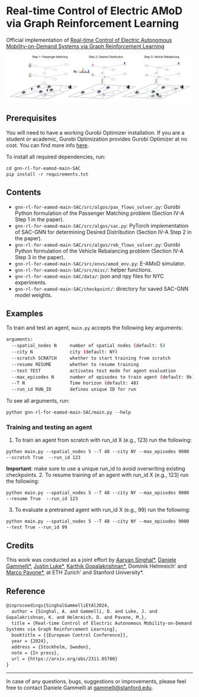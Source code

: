 # Real-time Control of Electric AMoD via Graph Reinforcement Learning
Official implementation of [Real-time Control of Electric Autonomous Mobility-on-Demand Systems via Graph Reinforcement Learning](https://arxiv.org/abs/2311.05780)

<img align="center" src="images/gnn-for-eamod.png" width="700"/></td> <br/>

## Prerequisites

You will need to have a working Gurobi Optimizer installation. If you are a student or academic, Gurobi Optimization provides Gurobi Optimizer at no cost. You can find more info [here](https://www.gurobi.com/downloads/end-user-license-agreement-academic/).

To install all required dependencies, run:
```
cd gnn-rl-for-eamod-main-SAC
pip install -r requirements.txt
```

## Contents

* `gnn-rl-for-eamod-main-SAC/src/algos/pax_flows_solver.py`: Gurobi Python formulation of the Passenger Matching problem (Section IV-A Step 1 in the paper).
* `gnn-rl-for-eamod-main-SAC/src/algos/sac.py`: PyTorch implementation of SAC-GNN for determining Desired Distribution (Section IV-A Step 2 in the paper).
* `gnn-rl-for-eamod-main-SAC/src/algos/reb_flows_solver.py`: Gurobi Python formulation of the Vehicle Rebalancing problem (Section IV-A Step 3 in the paper).
* `gnn-rl-for-eamod-main-SAC/src/envs/amod_env.py`: E-AMoD simulator.
* `gnn-rl-for-eamod-main-SAC/src/misc/`: helper functions.
* `gnn-rl-for-eamod-main-SAC/data/`: json and npy files for NYC experiments.
* `gnn-rl-for-eamod-main-SAC/checkpoint/`: directory for saved SAC-GNN model weights.

## Examples

To train and test an agent, `main.py` accepts the following key arguments:
```bash
arguments:
  --spatial_nodes N     number of spatial nodes (default: 5)
  --city N              city (default: NY)
  --scratch SCRATCH     whether to start training from scratch
  --resume RESUME       whether to resume training
  --test TEST           activates test mode for agent evaluation
  --max_episodes N      number of episodes to train agent (default: 9k)
  --T N                 Time horizon (default: 48)
  --run_id RUN_ID       defines unique ID for run
```
To see all arguments, run:
```
python gnn-rl-for-eamod-main-SAC/main.py --help
```

### Training and testing an agent

1. To train an agent from scratch with run_id X (e.g., 123) run the following:
```
python main.py --spatial_nodes 5 --T 48 --city NY --max_episodes 9000 --scratch True  --run_id 123
```
**Important**: make sure to use a unique run_id to avoid overwriting existing checkpoints.
2. To resume training of an agent with run_id X (e.g., 123) run the following:
```
python main.py --spatial_nodes 5 --T 48 --city NY --max_episodes 9000 --resume True  --run_id 123
```
3. To evaluate a pretrained agent with run_id X (e.g., 99) run the following:
```
python main.py --spatial_nodes 5 --T 48 --city NY --max_episodes 9000 --test True --run_id 99
```

## Credits
This work was conducted as a joint effort by [Aaryan Singhal*](https://www.aaryan-singhal.com/), [Daniele Gammelli*](https://scholar.google.it/citations?user=C9ZbB3cAAAAJ), [Justin Luke*](https://scholar.google.com/citations?user=G-_Za4EAAAAJ), [Karthik Gopalakrishnan*](https://scholar.google.com/citations?user=Tt2MJQsAAAAJ), Dominik Helmreich' and [Marco Pavone*](https://web.stanford.edu/~pavone/), at ETH Zurich' and Stanford University*. 

## Reference
```
@inproceedings{SinghalGammelliEtAl2024,
  author = {Singhal, A. and Gammelli, D. and Luke, J. and Gopalakrishnan, K. and Helmreich, D. and Pavone, M.},
  title = {Real-time Control of Electric Autonomous Mobility-on-Demand Systems via Graph Reinforcement Learning},
  booktitle = {{European Control Conference}},
  year = {2024},
  address = {Stockholm, Sweden},
  note = {In press},
  url = {https://arxiv.org/abs/2311.05780}
}
```

----------
In case of any questions, bugs, suggestions or improvements, please feel free to contact Daniele Gammelli at gammelli@stanford.edu.
